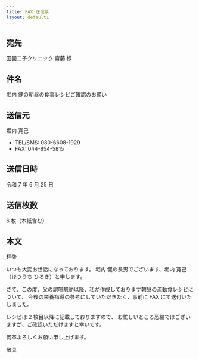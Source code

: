 ```yaml
---
title: FAX 送信票
layout: default1
---
```

## 宛先
田園二子クリニック  齋藤  様

## 件名
堀内  健の朝昼の食事レシピご確認のお願い

## 送信元
堀内  寛己
- TEL/SMS: 080-6608-1929
- FAX: 044-854-5815

## 送信日時
令和 7 年 6 月 25 日

## 送信枚数
6 枚（本紙含む）

## 本文
拝啓

いつも大変お世話になっております。
堀内  健の長男でございます、堀内  寛己（ほりうち  ひろき）と申します。

さて、この度、父の誤嚥騒動以降、私が作成しております朝昼の流動食レシピについて、
今後の栄養指導の参考にしていただきたく、事前に FAX にて送付いたしました。

レシピは 2 枚目以降に記載しておりますので、
お忙しいところ恐縮ではございますが、ご確認いただけますと幸いです。

何卒よろしくお願い申し上げます。

敬具
